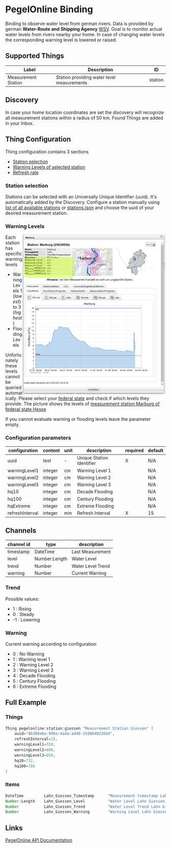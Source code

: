 # PegelOnline Binding

Binding to observe water level from german rivers.
Data is provided by german **Water-Route and Shipping Agency** [WSV](https://www.pegelonline.wsv.de/).
Goal is to monitor actual water levels from rivers nearby your home.
In case of changing water levels the corresponding warning level is lowered or raised.

## Supported Things

| Label               | Description                                                                     | ID      |
|---------------------|---------------------------------------------------------------------------------|---------|
| Measurement Station | Station providing water level measurements                                      | station |

## Discovery

In case your home location coordinates are set the discovery will recognize all measurement stations within a radius of 50 km.
Found Things are added in your Inbox.

## Thing Configuration

Thing configuration contains 3 sections

- [Station selection](station_selection)
- [Warning Levels of selected station](warning_levels)
- [Refresh rate](configuration_parameters)

### Station selection

Stations can be selected with an Universally Unique Identifier (uuid).
It's automatically added by the Discovery.
Configure a station manually using [list of all available stations](https://pegelonline.wsv.de/gast/pegeltabelle) or [stations.json](https://www.pegelonline.wsv.de/webservices/rest-api/v2/stations.json) and choose the uuid of your desired measurement station.

### Warning Levels

<img align="right" src="doc/Marburg.png" alt="Marburg water level measurement station" width="450" height="500"/>

Each station has specific warning levels

- Warning Levels 1 (_lowest_) to 3 (_highest_)
- Flooding Levels

Unfortunately these levels cannot be queried automatically.
Please select your [federal state](https://www.hochwasserzentralen.de/) and check if which levels they provide.
The picture shows the levels of [measurement station Marburg of federal state Hesse](https://www.hlnug.de/static/pegel/wiskiweb2/stations/25830056/station.html?v=20210802152952)

If you cannot evaluate warning or flooding levels leave the parameter empty.

### Configuration parameters

| configuration    | content   | unit | description               | required | default |
|------------------|-----------|------|---------------------------|----------|---------|
| uuid             | text      |  -   | Unique Station Identifier |     X    | N/A     |
| warningLevel1    | integer   |  cm  | Warning Level 1           |          | N/A     |
| warningLevel2    | integer   |  cm  | Warning Level 2           |          | N/A     |
| warningLevel3    | integer   |  cm  | Warning Level 3           |          | N/A     |
| hq10             | integer   |  cm  | Decade Flooding           |          | N/A     |
| hq100            | integer   |  cm  | Century Flooding          |          | N/A     |
| hqExtreme        | integer   |  cm  | Extreme Flooding          |          | N/A     |
| refreshInterval  | integer   |  min | Refresh Interval          |     X    | 15      |

## Channels

| channel id           | type                 | description                    |
|----------------------|----------------------|--------------------------------|
| timestamp            | DateTime             | Last Measurement               |
| level                | Number:Length        | Water Level                    |
| trend                | Number               | Water Level Trend              |
| warning              | Number               | Current Warning                |

### Trend

Possible values:

- 1 : Rising
- 0 : Steady
- -1 : Lowering

### Warning

Current warning according to configuration

- 0 : No Warning
- 1 : Warning level 1
- 2 : Warning Level 2
- 3 : Warning Level 3
- 4 : Decade Flooding
- 5 : Century Flooding
- 6 : Extreme Flooding

## Full Example

### Things

```java
Thing pegelonline:station:giessen "Measurement Station Giessen" [
    uuid="4b386a6a-996e-4a4a-a440-15d6b40226d4",
    refreshInterval=15,
    warningLevel1=550,
    warningLevel2=600,
    warningLevel3=650,
    hq10=732,
    hq100=786
]
```

### Items

```java
DateTime         Lahn_Giessen_Timestamp      "Measurement timestamp Lahn Giessen"   {channel="pegelonline:station:giessen:timestamp" }
Number:Length    Lahn_Giessen_Level          "Water Level Lahn Giessen]"            {channel="pegelonline:station:giessen:level" }
Number           Lahn_Giessen_Trend          "Water Level Trend Lahn Giessen"       {channel="pegelonline:station:giessen:trend"}
Number           Lahn_Giessen_Warning        "Warning Level Lahn Giessen"           {channel="pegelonline:station:giessen:warning"}
```

## Links

[PegelOnline API Documentation](https://www.pegelonline.wsv.de/webservice/dokuRestapi#caching)
